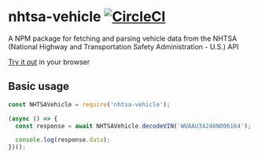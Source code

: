# nhtsa-vehicle [![CircleCI](https://circleci.com/gh/iMears/nhtsa-vehicle.svg?style=svg)](https://circleci.com/gh/iMears/nhtsa-vehicle)
A NPM package for fetching and parsing vehicle data from the NHTSA (National Highway and Transportation Safety Administration - U.S.) API

[Try it out](https://npm.runkit.com/nhtsa-vehicle) in your browser

## Basic usage
```javascript
const NHTSAVehicle = require('nhtsa-vehicle');

(async () => {
  const response = await NHTSAVehicle.decodeVIN('WUAAU34248N006164');

  console.log(response.data);
})();

```

